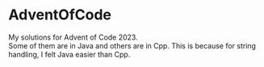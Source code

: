 # AdventOfCode
My solutions for Advent of Code 2023.<br>
Some of them are in Java and others are in Cpp.
This is because for string handling, I felt Java easier than Cpp.
